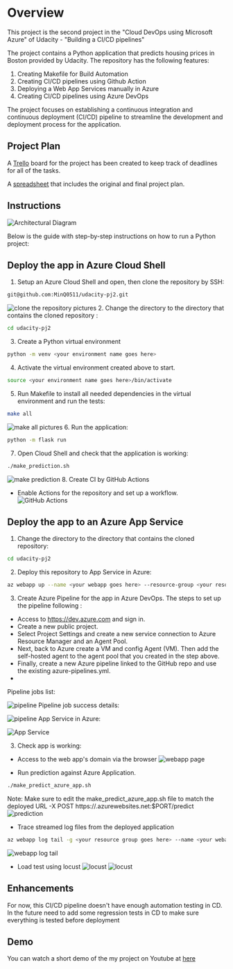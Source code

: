 # Overview

This project is the second project in the "Cloud DevOps using Microsoft Azure" of Udacity - "Building a CI/CD pipelines"  

The project contains a Python application that predicts housing prices in Boston provided by Udacity. The repository has the following features:

1. Creating Makefile for Build Automation
2. Creating CI/CD pipelines using Github Action
3. Deploying a Web App Services manually in Azure
4. Creating CI/CD pipelines using Azure DevOps

The project focuses on establishing a continuous integration and continuous deployment (CI/CD) pipeline to streamline the development and deployment process for the application.

## Project Plan
A [Trello](https://trello.com/b/n9WapJUQ/udacity-pj2-demo) board for the project has been created to keep track of deadlines for all of the tasks.

A [spreadsheet](https://github.com/MinQ0511/udacity-pj2/blob/main/project-management-template.xlsx) that includes the original and final project plan.

## Instructions
![Architectural Diagram](https://github.com/MinQ0511/udacity-pj2/blob/main/Screenshots/sample-architect.png)

Below is the guide with step-by-step instructions on how to run a Python project:
## Deploy the app in Azure Cloud Shell

1. Setup an Azure Cloud Shell and open, then clone the repository by SSH:
``` bash
git@github.com:MinQ0511/udacity-pj2.git
```
![clone the repository pictures](https://github.com/MinQ0511/udacity-pj2/blob/main/Screenshots/cloned-repo.jpg)
2. Change the directory to the directory that contains the cloned repository :
``` bash
cd udacity-pj2
```
3. Create a Python virtual environment
``` bash
python -m venv <your environment name goes here>
```
4. Activate the virtual environment created above to start.
``` bash
source <your environment name goes here>/bin/activate
```
5. Run Makefile to install all needed dependencies in the virtual environment and run the tests:
``` bash
make all
```
![make all pictures](https://github.com/MinQ0511/udacity-pj2/blob/main/Screenshots/make-all-cmd.jpg)
6. Run the application:
``` bash
python -m flask run
```
7. Open Cloud Shell and check that the application is working:
``` bash
./make_prediction.sh
```
![make prediction](link)
8. Create CI by GitHub Actions
- Enable Actions for the repository and set up a workflow.
![GitHub Actions](https://github.com/MinQ0511/udacity-pj2/blob/main/Screenshots/github-action.jpg)

## Deploy the app to an Azure App Service

1. Change the directory to the directory that contains the cloned repository:
``` bash
cd udacity-pj2
```
2. Deploy this repository to App Service in Azure:
``` bash
az webapp up --name <your webapp goes here> --resource-group <your resource group goes here> --sku B1 --logs --runtime "PYTHON:3.9"
```
3. Create Azure Pipeline for the app in Azure DevOps. The steps to set up the pipeline following :
* Access to https://dev.azure.com and sign in.
* Create a new public project.
* Select Project Settings and create a new service connection to Azure Resource Manager and an Agent Pool.
* Next, back to Azure create a VM and config Agent (VM). Then add the self-hosted agent to the agent pool that you created in the step above.
* Finally, create a new Azure pipeline linked to the GitHub repo and use the existing azure-pipelines.yml. 
* 
Pipeline jobs list:

![pipeline](https://github.com/MinQ0511/udacity-pj2/blob/main/Screenshots/azure-pipeline-success.jpg)
Pipeline job success details:

![pipeline](https://github.com/MinQ0511/udacity-pj2/blob/main/Screenshots/list-azure-pipelines-jobs.jpg)
App Service in Azure:

![App Service](https://github.com/MinQ0511/udacity-pj2/blob/main/Screenshots/app-details.jpg)

3. Check app is working:
* Access to the web app's domain via the browser
![webapp page](https://github.com/MinQ0511/udacity-pj2/blob/main/Screenshots/webapp-run.jpg)

* Run prediction against Azure Application.
``` bash
./make_predict_azure_app.sh 
```
Note: Make sure to edit the make_predict_azure_app.sh file to match the deployed URL
-X POST https://<yourappname>.azurewebsites.net:$PORT/predict
![prediction](https://github.com/MinQ0511/udacity-pj2/blob/main/Screenshots/run-after-deploy-azure-cd.jpg)
* Trace streamed log files from the deployed application
``` bash
az webapp log tail -g <your resource group goes here> --name <your webapp goes here>
```
![webapp log tail](https://github.com/MinQ0511/udacity-pj2/blob/main/Screenshots/log-tail.jpg)

* Load test using locust
![locust](https://github.com/MinQ0511/udacity-pj2/blob/main/Screenshots/locust.jpg)
![locust](https://github.com/MinQ0511/udacity-pj2/blob/main/Screenshots/locust-ouput.jpg)

## Enhancements

For now, this CI/CD pipeline doesn't have enough automation testing in CD. In the future need to add some regression tests in CD to make sure everything is tested before deployment

## Demo 
You can watch a short demo of the my project on Youtube at [here](https://youtu.be/SEG4vM-Dt3w)
